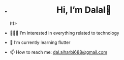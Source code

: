 - <h1 align="center">  Hi, I’m Dalal👋 </h1>h1>

- 👩🏻‍💻 I’m interested in everything related to technology
- 🌱 I’m currently learning flutter
- 📫 How to reach me: dal.alharbi688@gmail.com

<!---
Dalal688/Dalal688 is a ✨ special ✨ repository because its `README.md` (this file) appears on your GitHub profile.
You can click the Preview link to take a look at your changes.
--->
